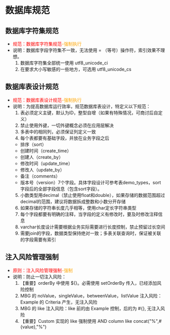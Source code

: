 # 数据库规范


## 数据库字符集规范

- <span style="color:red">规范：数据库字符集规范</span><span style="color:orange">-强制执行</span>
- 说明：数据库字段字符集不一致，无法使用 = （等号）操作符，索引效果不理想。
  1. 数据库字符集全部统一使用 utf8_unicode_ci
  3. 在要求大小写敏感的一些地方，可选用 utf8_unicode_cs


## 数据库表设计规范

- <span style="color:red">规范：数据库表设计规范</span><span style="color:orange">-强制执行</span>
- 说明：为提高数据库运行效率，规范数据库表设计，特定义以下规范：
  1. 表必须定义主键，默认为ID，整型自增（如果有特殊情况，可商讨后自定义）
  2. 禁止使用外键，一切外键概念必须在应用层解决
  3. 多表中的相同列，必须保证列定义一致
  4. 每个表都要有基础字段，并放在业务字段之后
    - 排序（sort）
    - 创建时间（create_time）
    - 创建人（create_by）
    - 修改时间（update_time）
    - 修改人（update_by）
    - 备注（comments）
    - 版本号（version）7个字段。具体字段设计可参考表demo_types，sort字段后的全部字段信息（包含sort字段）。
  5. 小数类型用decimal（禁止使用float和double），如果存储的数据范围超过decimal的范围，建议将数据拆成整数和小数分开存储
  6. 如果存储的字符串长度几乎相等，使用char定长字符串类型
  7. 每个字段都要有明确的注释，当字段的定义有修改时，要及时修改注释信息
  8. varchar长度设计需要根据业务实际需要进行长度控制，禁止预留过长空间
  9. 需要join的字段，数据类型保持绝对一致；多表关联查询时，保证被关联的字段需要有索引


## 注入风险管理强制

- <span style="color:red">原则：注入风险管理强制</span><span style="color:orange">-强制</span>
- 说明：防止一切注入风险：
    1. 【重要】orderBy 中使用 ${}。必需使用 setOrderBy 传入，已经添加风险控制
    2. MBG 的 noValue，singleValue，betweenValue，listValue 注入风险：Example 的 Criteria 产生，无注入风险
    3. MBG 的 like 注入风险：like 前的由 Example 控制，后的为 #{}, 无注入风险
    4. 【重要】Custom 实现的 like 强制使用 AND column like concat("%",#{value},"%")

